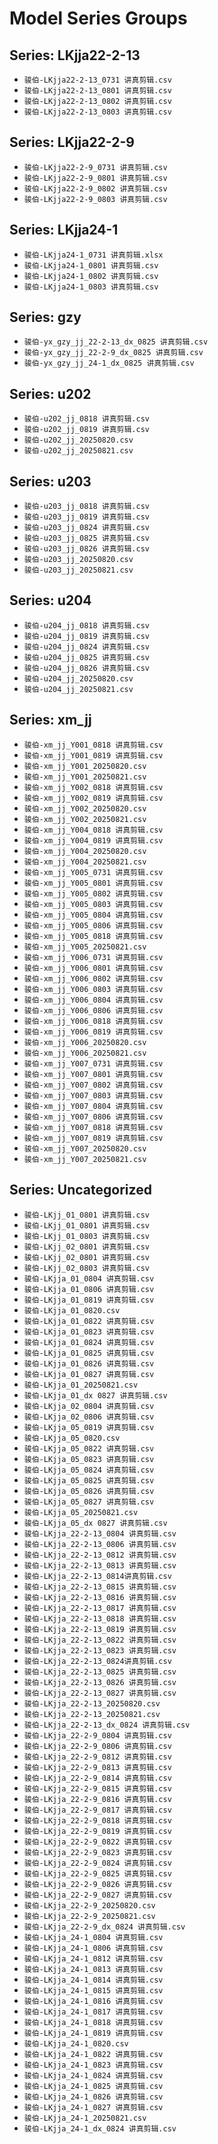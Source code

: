 # Model Series Groups

## Series: LKjja22-2-13

- `骏伯-LKjja22-2-13_0731 讲真剪辑.csv`
- `骏伯-LKjja22-2-13_0801 讲真剪辑.csv`
- `骏伯-LKjja22-2-13_0802 讲真剪辑.csv`
- `骏伯-LKjja22-2-13_0803 讲真剪辑.csv`

## Series: LKjja22-2-9

- `骏伯-LKjja22-2-9_0731 讲真剪辑.csv`
- `骏伯-LKjja22-2-9_0801 讲真剪辑.csv`
- `骏伯-LKjja22-2-9_0802 讲真剪辑.csv`
- `骏伯-LKjja22-2-9_0803 讲真剪辑.csv`

## Series: LKjja24-1

- `骏伯-LKjja24-1_0731 讲真剪辑.xlsx`
- `骏伯-LKjja24-1_0801 讲真剪辑.csv`
- `骏伯-LKjja24-1_0802 讲真剪辑.csv`
- `骏伯-LKjja24-1_0803 讲真剪辑.csv`

## Series: gzy

- `骏伯-yx_gzy_jj_22-2-13_dx_0825 讲真剪辑.csv`
- `骏伯-yx_gzy_jj_22-2-9_dx_0825 讲真剪辑.csv`
- `骏伯-yx_gzy_jj_24-1_dx_0825 讲真剪辑.csv`

## Series: u202

- `骏伯-u202_jj_0818 讲真剪辑.csv`
- `骏伯-u202_jj_0819 讲真剪辑.csv`
- `骏伯-u202_jj_20250820.csv`
- `骏伯-u202_jj_20250821.csv`

## Series: u203

- `骏伯-u203_jj_0818 讲真剪辑.csv`
- `骏伯-u203_jj_0819 讲真剪辑.csv`
- `骏伯-u203_jj_0824 讲真剪辑.csv`
- `骏伯-u203_jj_0825 讲真剪辑.csv`
- `骏伯-u203_jj_0826 讲真剪辑.csv`
- `骏伯-u203_jj_20250820.csv`
- `骏伯-u203_jj_20250821.csv`

## Series: u204

- `骏伯-u204_jj_0818 讲真剪辑.csv`
- `骏伯-u204_jj_0819 讲真剪辑.csv`
- `骏伯-u204_jj_0824 讲真剪辑.csv`
- `骏伯-u204_jj_0825 讲真剪辑.csv`
- `骏伯-u204_jj_0826 讲真剪辑.csv`
- `骏伯-u204_jj_20250820.csv`
- `骏伯-u204_jj_20250821.csv`

## Series: xm_jj

- `骏伯-xm_jj_Y001_0818 讲真剪辑.csv`
- `骏伯-xm_jj_Y001_0819 讲真剪辑.csv`
- `骏伯-xm_jj_Y001_20250820.csv`
- `骏伯-xm_jj_Y001_20250821.csv`
- `骏伯-xm_jj_Y002_0818 讲真剪辑.csv`
- `骏伯-xm_jj_Y002_0819 讲真剪辑.csv`
- `骏伯-xm_jj_Y002_20250820.csv`
- `骏伯-xm_jj_Y002_20250821.csv`
- `骏伯-xm_jj_Y004_0818 讲真剪辑.csv`
- `骏伯-xm_jj_Y004_0819 讲真剪辑.csv`
- `骏伯-xm_jj_Y004_20250820.csv`
- `骏伯-xm_jj_Y004_20250821.csv`
- `骏伯-xm_jj_Y005_0731 讲真剪辑.csv`
- `骏伯-xm_jj_Y005_0801 讲真剪辑.csv`
- `骏伯-xm_jj_Y005_0802 讲真剪辑.csv`
- `骏伯-xm_jj_Y005_0803 讲真剪辑.csv`
- `骏伯-xm_jj_Y005_0804 讲真剪辑.csv`
- `骏伯-xm_jj_Y005_0806 讲真剪辑.csv`
- `骏伯-xm_jj_Y005_0818 讲真剪辑.csv`
- `骏伯-xm_jj_Y005_20250821.csv`
- `骏伯-xm_jj_Y006_0731 讲真剪辑.csv`
- `骏伯-xm_jj_Y006_0801 讲真剪辑.csv`
- `骏伯-xm_jj_Y006_0802 讲真剪辑.csv`
- `骏伯-xm_jj_Y006_0803 讲真剪辑.csv`
- `骏伯-xm_jj_Y006_0804 讲真剪辑.csv`
- `骏伯-xm_jj_Y006_0806 讲真剪辑.csv`
- `骏伯-xm_jj_Y006_0818 讲真剪辑.csv`
- `骏伯-xm_jj_Y006_0819 讲真剪辑.csv`
- `骏伯-xm_jj_Y006_20250820.csv`
- `骏伯-xm_jj_Y006_20250821.csv`
- `骏伯-xm_jj_Y007_0731 讲真剪辑.csv`
- `骏伯-xm_jj_Y007_0801 讲真剪辑.csv`
- `骏伯-xm_jj_Y007_0802 讲真剪辑.csv`
- `骏伯-xm_jj_Y007_0803 讲真剪辑.csv`
- `骏伯-xm_jj_Y007_0804 讲真剪辑.csv`
- `骏伯-xm_jj_Y007_0806 讲真剪辑.csv`
- `骏伯-xm_jj_Y007_0818 讲真剪辑.csv`
- `骏伯-xm_jj_Y007_0819 讲真剪辑.csv`
- `骏伯-xm_jj_Y007_20250820.csv`
- `骏伯-xm_jj_Y007_20250821.csv`

## Series: Uncategorized

- `骏伯-LKjj_01_0801 讲真剪辑.csv`
- `骏伯-LKjj_01_0801 讲真剪辑.csv`
- `骏伯-LKjj_01_0803 讲真剪辑.csv`
- `骏伯-LKjj_02_0801 讲真剪辑.csv`
- `骏伯-LKjj_02_0801 讲真剪辑.csv`
- `骏伯-LKjj_02_0803 讲真剪辑.csv`
- `骏伯-LKjja_01_0804 讲真剪辑.csv`
- `骏伯-LKjja_01_0806 讲真剪辑.csv`
- `骏伯-LKjja_01_0819 讲真剪辑.csv`
- `骏伯-LKjja_01_0820.csv`
- `骏伯-LKjja_01_0822 讲真剪辑.csv`
- `骏伯-LKjja_01_0823 讲真剪辑.csv`
- `骏伯-LKjja_01_0824 讲真剪辑.csv`
- `骏伯-LKjja_01_0825 讲真剪辑.csv`
- `骏伯-LKjja_01_0826 讲真剪辑.csv`
- `骏伯-LKjja_01_0827 讲真剪辑.csv`
- `骏伯-LKjja_01_20250821.csv`
- `骏伯-LKjja_01_dx 0827 讲真剪辑.csv`
- `骏伯-LKjja_02_0804 讲真剪辑.csv`
- `骏伯-LKjja_02_0806 讲真剪辑.csv`
- `骏伯-LKjja_05_0819 讲真剪辑.csv`
- `骏伯-LKjja_05_0820.csv`
- `骏伯-LKjja_05_0822 讲真剪辑.csv`
- `骏伯-LKjja_05_0823 讲真剪辑.csv`
- `骏伯-LKjja_05_0824 讲真剪辑.csv`
- `骏伯-LKjja_05_0825 讲真剪辑.csv`
- `骏伯-LKjja_05_0826 讲真剪辑.csv`
- `骏伯-LKjja_05_0827 讲真剪辑.csv`
- `骏伯-LKjja_05_20250821.csv`
- `骏伯-LKjja_05_dx 0827 讲真剪辑.csv`
- `骏伯-LKjja_22-2-13_0804 讲真剪辑.csv`
- `骏伯-LKjja_22-2-13_0806 讲真剪辑.csv`
- `骏伯-LKjja_22-2-13_0812 讲真剪辑.csv`
- `骏伯-LKjja_22-2-13_0813 讲真剪辑.csv`
- `骏伯-LKjja_22-2-13_0814讲真剪辑.csv`
- `骏伯-LKjja_22-2-13_0815 讲真剪辑.csv`
- `骏伯-LKjja_22-2-13_0816 讲真剪辑.csv`
- `骏伯-LKjja_22-2-13_0817 讲真剪辑.csv`
- `骏伯-LKjja_22-2-13_0818 讲真剪辑.csv`
- `骏伯-LKjja_22-2-13_0819 讲真剪辑.csv`
- `骏伯-LKjja_22-2-13_0822 讲真剪辑.csv`
- `骏伯-LKjja_22-2-13_0823 讲真剪辑.csv`
- `骏伯-LKjja_22-2-13_0824讲真剪辑.csv`
- `骏伯-LKjja_22-2-13_0825 讲真剪辑.csv`
- `骏伯-LKjja_22-2-13_0826 讲真剪辑.csv`
- `骏伯-LKjja_22-2-13_0827 讲真剪辑.csv`
- `骏伯-LKjja_22-2-13_20250820.csv`
- `骏伯-LKjja_22-2-13_20250821.csv`
- `骏伯-LKjja_22-2-13_dx_0824 讲真剪辑.csv`
- `骏伯-LKjja_22-2-9_0804 讲真剪辑.csv`
- `骏伯-LKjja_22-2-9_0806 讲真剪辑.csv`
- `骏伯-LKjja_22-2-9_0812 讲真剪辑.csv`
- `骏伯-LKjja_22-2-9_0813 讲真剪辑.csv`
- `骏伯-LKjja_22-2-9_0814 讲真剪辑.csv`
- `骏伯-LKjja_22-2-9_0815 讲真剪辑.csv`
- `骏伯-LKjja_22-2-9_0816 讲真剪辑.csv`
- `骏伯-LKjja_22-2-9_0817 讲真剪辑.csv`
- `骏伯-LKjja_22-2-9_0818 讲真剪辑.csv`
- `骏伯-LKjja_22-2-9_0819 讲真剪辑.csv`
- `骏伯-LKjja_22-2-9_0822 讲真剪辑.csv`
- `骏伯-LKjja_22-2-9_0823 讲真剪辑.csv`
- `骏伯-LKjja_22-2-9_0824 讲真剪辑.csv`
- `骏伯-LKjja_22-2-9_0825 讲真剪辑.csv`
- `骏伯-LKjja_22-2-9_0826 讲真剪辑.csv`
- `骏伯-LKjja_22-2-9_0827 讲真剪辑.csv`
- `骏伯-LKjja_22-2-9_20250820.csv`
- `骏伯-LKjja_22-2-9_20250821.csv`
- `骏伯-LKjja_22-2-9_dx_0824 讲真剪辑.csv`
- `骏伯-LKjja_24-1_0804 讲真剪辑.csv`
- `骏伯-LKjja_24-1_0806 讲真剪辑.csv`
- `骏伯-LKjja_24-1_0812 讲真剪辑.csv`
- `骏伯-LKjja_24-1_0813 讲真剪辑.csv`
- `骏伯-LKjja_24-1_0814 讲真剪辑.csv`
- `骏伯-LKjja_24-1_0815 讲真剪辑.csv`
- `骏伯-LKjja_24-1_0816 讲真剪辑.csv`
- `骏伯-LKjja_24-1_0817 讲真剪辑.csv`
- `骏伯-LKjja_24-1_0818 讲真剪辑.csv`
- `骏伯-LKjja_24-1_0819 讲真剪辑.csv`
- `骏伯-LKjja_24-1_0820.csv`
- `骏伯-LKjja_24-1_0822 讲真剪辑.csv`
- `骏伯-LKjja_24-1_0823 讲真剪辑.csv`
- `骏伯-LKjja_24-1_0824 讲真剪辑.csv`
- `骏伯-LKjja_24-1_0825 讲真剪辑.csv`
- `骏伯-LKjja_24-1_0826 讲真剪辑.csv`
- `骏伯-LKjja_24-1_0827 讲真剪辑.csv`
- `骏伯-LKjja_24-1_20250821.csv`
- `骏伯-LKjja_24-1_dx_0824 讲真剪辑.csv`


